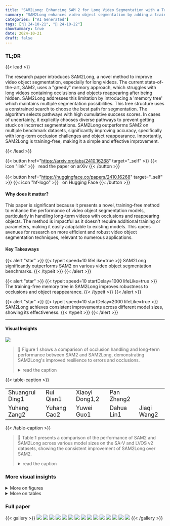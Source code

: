 ```yaml
---
title: "SAM2Long: Enhancing SAM 2 for Long Video Segmentation with a Training-Free Memory Tree"
summary: "SAM2Long enhances video object segmentation by adding a training-free memory tree, significantly improving accuracy and robustness in complex, long-term videos without needing further training."
categories: ["AI Generated"]
tags: ["🔖 24-10-21", "🤗 24-10-22"]
showSummary: true
date: 2024-10-21
draft: false
---
```


### TL;DR


{{< lead >}}

The research paper introduces SAM2Long, a novel method to improve video object segmentation, especially for long videos.  The current state-of-the-art, SAM2, uses a "greedy" memory approach, which struggles with long videos containing occlusions and objects reappearing after being hidden.  SAM2Long addresses this limitation by introducing a 'memory tree' which maintains multiple segmentation possibilities. This tree structure uses a constrained search to choose the best path for segmentation. The algorithm selects pathways with high cumulative success scores. In cases of uncertainty, it explicitly chooses diverse pathways to prevent getting stuck on incorrect segmentations. SAM2Long outperforms SAM2 on multiple benchmark datasets, significantly improving accuracy, specifically with long-term occlusion challenges and object reappearance.  Importantly, SAM2Long is training-free, making it a simple and effective improvement.

{{< /lead >}}


{{< button href="https://arxiv.org/abs/2410.16268" target="_self" >}}
{{< icon "link" >}} &nbsp; read the paper on arXiv
{{< /button >}}
<br><br>
{{< button href="https://huggingface.co/papers/2410.16268" target="_self" >}}
{{< icon "hf-logo" >}} &nbsp; on Hugging Face
{{< /button >}}

#### Why does it matter?
This paper is significant because it presents a novel, training-free method to enhance the performance of video object segmentation models, particularly in handling long-term videos with occlusions and reappearing objects.  The method is impactful as it doesn't require additional training or parameters, making it easily adaptable to existing models. This opens avenues for research on more efficient and robust video object segmentation techniques, relevant to numerous applications.
#### Key Takeaways

{{< alert "star" >}}
{{< typeit speed=10 lifeLike=true >}} SAM2Long significantly outperforms SAM2 on various video object segmentation benchmarks. {{< /typeit >}}
{{< /alert >}}

{{< alert "star" >}}
{{< typeit speed=10 startDelay=1000 lifeLike=true >}} The training-free memory tree in SAM2Long improves robustness to occlusions and object reappearance. {{< /typeit >}}
{{< /alert >}}

{{< alert "star" >}}
{{< typeit speed=10 startDelay=2000 lifeLike=true >}} SAM2Long achieves consistent improvements across different model sizes, showing its effectiveness. {{< /typeit >}}
{{< /alert >}}

------
#### Visual Insights



![](figures/figures_2_0.png)

> 🔼 Figure 1 shows a comparison of occlusion handling and long-term performance between SAM2 and SAM2Long, demonstrating SAM2Long's improved resilience to errors and occlusions.
> <details>
> <summary>read the caption</summary>
> Figure 1: Comparison of occlusion handling and long-term compatibility between SAM 2 and SAM2Long. (a) When an occlusion occurs, SAM 2 may lose track or follow the wrong object, leading to accumulated errors. In contrast, SAM2Long utilizes memory tree search to recover when the object reappears. (b) The per-frame J&F scores of the predicted masks are plotted at specific timestamps on the LVOS and SA-V datasets. SAM2Long demonstrates greater resilience to elapsed time compared to SAM 2, maintaining superior performance over longer periods.
> </details>







{{< table-caption >}}
<table id='2' style='font-size:18px'><tr><td>Shuangrui Ding1</td><td>Rui Qian1</td><td>Xiaoyi Dong1,2</td><td>Pan Zhang2</td><td></td></tr><tr><td>Yuhang Zang2</td><td>Yuhang Cao2</td><td>Yuwei Guo1</td><td>Dahua Lin1</td><td>Jiaqi Wang2</td></tr></table>{{< /table-caption >}}

> 🔼 Table 1 presents a comparison of the performance of SAM2 and SAM2Long across various model sizes on the SA-V and LVOS v2 datasets, showing the consistent improvement of SAM2Long over SAM2.
> <details>
> <summary>read the caption</summary>
> Table 1: Performance comparison on SA-V (Ravi et al., 2024) and LVOS v2 (Hong et al., 2024) datasets between SAM 2 and SAM2Long across all model sizes. † We report the re-produced performance of SAM 2 using its open-source code and checkpoint.
> </details>



### More visual insights

<details>
<summary>More on figures
</summary>


![](figures/figures_5_0.png)

> 🔼 Figure 2 illustrates the constrained tree memory structure and its uncertainty handling mechanism in SAM2Long, showing how multiple memory pathways are maintained and how mask candidates are selected at each time step based on cumulative scores and occlusion uncertainty.
> <details>
> <summary>read the caption</summary>
> Figure 2: (a) The pipeline of constrained memory tree: At each time step t, we maintain multiple memory pathways, each containing a memory bank and a cumulative score Sp[t]. The input frame is processed through the mask decoder conditioned on the memory bank, generating three mask candidates for each pathway. The candidates with the highest updated cumulative scores Sp,k[t] are carried forward to the next time step. (b) Mask selection with uncertainty handling: When the maximum absolute occlusion score exceeds the threshold  conf (Certain), the high-scoring mask is selected. Otherwise (Uncertain), distinct mask candidates are picked to avoid incorrect convergence.
> </details>



![](figures/figures_11_0.png)

> 🔼 Figure 3 presents a qualitative comparison of SAM2 and SAM2Long's performance on several video sequences, highlighting SAM2Long's improved accuracy and robustness in handling occlusions and object reappearances.
> <details>
> <summary>read the caption</summary>
> Figure 3: Qualitative comparison between SAM 2 and SAM2Long, with GT (Ground Truth) provided for reference. A blue box is used to highlight incorrectly segmented objects, while a red box indicates missing objects. Best viewed when zoomed in.
> </details>



</details>




<details>
<summary>More on tables
</summary>


{{< table-caption >}}
<table id='3' style='font-size:14px'><tr><td rowspan="2">Method</td><td colspan="3">SA-V val</td><td colspan="3">SA-V test</td><td colspan="3">LVOS v2 val</td></tr><tr><td>J&F</td><td>J</td><td>F</td><td>J&F</td><td>J</td><td>F</td><td>J&F</td><td>J</td><td>F</td></tr><tr><td>SAM2-T†</td><td>73.5</td><td>70.1</td><td>76.9</td><td>74.6</td><td>71.1</td><td>78.0</td><td>77.8</td><td>74.5</td><td>81.2</td></tr><tr><td>SAM2Long-T</td><td>77.0 (3.5↑)</td><td>73.2</td><td>80.7</td><td>78.7 (4.1↑)</td><td>74.6</td><td>82.7</td><td>81.4 (3.6↑)</td><td>77.7</td><td>85.0</td></tr><tr><td>SAM2.1-T†</td><td>75.1</td><td>71.6</td><td>78.6</td><td>76.3</td><td>72.7</td><td>79.8</td><td>81.6</td><td>77.9</td><td>85.2</td></tr><tr><td>SAM2.1Long-T</td><td>78.9 (3.8↑)</td><td>75.2</td><td>82.7</td><td>79.0 (2.7↑)</td><td>75.2</td><td>82.9</td><td>82.4 (0.8↑)</td><td>78.8</td><td>85.9</td></tr><tr><td>- SAM2-ST</td><td>73.0</td><td>- 69.7</td><td>76.3</td><td>- 74.6</td><td>71.0</td><td>78.1</td><td>79.7</td><td>76.2</td><td>83.3 - -</td></tr><tr><td>SAM2Long-S</td><td>77.7 (4.7↑)</td><td>73.9</td><td>81.5</td><td>78.1 (3.5↑)</td><td>74.1</td><td>82.0</td><td>83.2 (3.5↑)</td><td>79.5</td><td>86.8</td></tr><tr><td>SAM2.1-S†</td><td>76.9</td><td>73.5</td><td>80.3</td><td>76.9</td><td>73.3</td><td>80.5</td><td>82.1</td><td>78.6</td><td>85.6</td></tr><tr><td>SAM2.1Long-S</td><td>79.6 (2.7↑)</td><td>75.9</td><td>83.3</td><td>80.4 (3.5↑)</td><td>76.6</td><td>84.1</td><td>84.3 (2.2↑)</td><td>80.7</td><td>88.0</td></tr><tr><td>- SAM2-B+†</td><td>一 75.4</td><td>- 71.9</td><td>78.8</td><td>- 74.6</td><td>71.2</td><td>78.1</td><td>80.2</td><td>76.8</td><td>- - 83.6</td></tr><tr><td>SAM2Long-B+</td><td>78.4 (3.0↑)</td><td>74.7</td><td>82.1</td><td>78.5 (3.9↑)</td><td>74.7</td><td>82.2</td><td>82.3 (2.1↑)</td><td>78.8</td><td>85.9</td></tr><tr><td>SAM2.1-B++</td><td>78.0</td><td>74.6</td><td>81.5</td><td>77.7</td><td>74.2</td><td>81.2</td><td>83.1</td><td>79.6</td><td>86.5</td></tr><tr><td>SAM2.1Long-B+</td><td>80.5 (2.51)</td><td>76.8</td><td>84.2</td><td>80.8 (3.1↑)</td><td>77.1</td><td>84.5</td><td>85.2 (2.1↑)</td><td>81.5</td><td>88.9</td></tr><tr><td>- SAM2-LT</td><td>76.3</td><td>- 73.0</td><td>- 79.5</td><td>- 75.5</td><td>72.2</td><td>78.9</td><td>83.0</td><td>- 79.6</td><td>- 86.4</td></tr><tr><td>SAM2Long-L</td><td>80.8 (4.5↑)</td><td>77.1</td><td>84.5</td><td>80.8 (5.3↑)</td><td>76.8</td><td>84.7</td><td>85.2 (2.2↑)</td><td>81.8</td><td>88.7</td></tr><tr><td>SAM2.1-L+</td><td>78.6</td><td>75.1</td><td>82.0</td><td>79.6</td><td>76.1</td><td>83.2</td><td>84.0</td><td>80.7</td><td>87.4</td></tr><tr><td>SAM2.1Long-L</td><td>81.1 (2.5↑)</td><td>77.5</td><td>84.7</td><td>81.2 (1.6↑)</td><td>77.6</td><td>84.9</td><td>85.3 (1.3↑)</td><td>81.9</td><td>88.8</td></tr></table>{{< /table-caption >}}
> 🔼 {{ table.description }}
> <details>
> <summary>read the caption</summary>
> {{ table.caption }}
> </details>


> Table 1 shows a performance comparison of SAM2 and SAM2Long across different model sizes on the SA-V and LVOS v2 datasets, reporting J&F, J, and F scores.


{{< table-caption >}}
<table id='5' style='font-size:16px'><tr><td rowspan="2">Method</td><td colspan="3">SA-V val</td><td colspan="3">SA-V test</td></tr><tr><td>J&F</td><td>J</td><td>F</td><td>J&F</td><td>J</td><td>F</td></tr><tr><td>STCN Cheng et al. 2021</td><td>61.0</td><td>57.4</td><td>64.5</td><td>62.5</td><td>59.0</td><td>66.0</td></tr><tr><td>RDE (Li et al. 2022</td><td>51.8</td><td>48.4</td><td>55.2</td><td>53.9</td><td>50.5</td><td>57.3</td></tr><tr><td>SwinB-AOT Yang et al. 2021a</td><td>51.1</td><td>46.4</td><td>55.7</td><td>50.3</td><td>46.0</td><td>54.6</td></tr><tr><td>SwinB-DeAOT Yang & Yang 2022</td><td>61.4</td><td>56.6</td><td>66.2</td><td>61.8</td><td>57.2</td><td>66.3</td></tr><tr><td>XMem Cheng & Schwing 2022</td><td>60.1</td><td>56.3</td><td>63.9</td><td>62.3</td><td>58.9</td><td>65.8</td></tr><tr><td>DEVA Cheng et al. 2023</td><td>55.4</td><td>51.5</td><td>59.2</td><td>56.2</td><td>52.4</td><td>60.1</td></tr><tr><td>Cutie-base+ Cheng et al. 2024</td><td>61.3</td><td>58.3</td><td>64.4</td><td>62.8</td><td>59.8</td><td>65.8</td></tr><tr><td>SAM2 Ravi et al. 2024</td><td>76.1</td><td>- - 72.9</td><td>- 79.2</td><td>76.0</td><td>72.6 - -</td><td>- 79.3 -</td></tr><tr><td>SAM 2.11 Ravi et al. 2024</td><td>78.6</td><td>75.1</td><td>82.0</td><td>79.6</td><td>76.1</td><td>83.2</td></tr><tr><td>SAM2Long (ours)</td><td>79.7</td><td>74.7</td><td>84.7</td><td>80.8</td><td>76.8</td><td>84.7</td></tr><tr><td>SAM2.1Long (ours)</td><td>81.1</td><td>77.5</td><td>84.7</td><td>81.2</td><td>77.6</td><td>84.9</td></tr></table>{{< /table-caption >}}
> 🔼 {{ table.description }}
> <details>
> <summary>read the caption</summary>
> {{ table.caption }}
> </details>


> Table 2 presents a comparison of the SAM2Long model's performance against other state-of-the-art methods on the SA-V video object segmentation dataset.


{{< table-caption >}}
<table id='2' style='font-size:14px'><tr><td rowspan="2">Method</td><td colspan="4">LVOS v1</td><td colspan="4">LVOS v2</td></tr><tr><td>J&F</td><td>J</td><td>F</td><td>J&F</td><td>Is</td><td>Fs</td><td>Ju</td><td>Fu</td></tr><tr><td>LWL Bhat et al. 2020</td><td>56.4</td><td>51.8</td><td>60.9</td><td>60.6</td><td>58.0</td><td>64.3</td><td>57.2</td><td>62.9</td></tr><tr><td>CFBI Yang et al. 2020</td><td>51.5</td><td>46.2</td><td>56.7</td><td>55.0</td><td>52.9</td><td>59.2</td><td>51.7</td><td>56.2</td></tr><tr><td>STCN Cheng et al 2021</td><td>48.9</td><td>43.9</td><td>54.0</td><td>60.6</td><td>57.2</td><td>64.0</td><td>57.5</td><td>63.8</td></tr><tr><td>RDE L1 et al. 2022</td><td>53.7</td><td>48.3</td><td>59.2</td><td>62.2</td><td>56.7</td><td>64.1</td><td>60.8</td><td>67.2</td></tr><tr><td>DeAOT Yang et al. 2021a</td><td>-</td><td>-</td><td>-</td><td>63.9</td><td>61.5</td><td>69.0</td><td>58.4</td><td>66.6</td></tr><tr><td>XMem Cheng & Schwing 2022</td><td>52.9</td><td>48.1</td><td>57.7</td><td>64.5</td><td>62.6</td><td>69.1</td><td>60.6</td><td>65.6</td></tr><tr><td>DDMemory Hong et al 2023</td><td>60.7</td><td>55.0</td><td>66.3</td><td>-</td><td>-</td><td>-</td><td>-</td><td>-</td></tr><tr><td>- SAM 2 Ravi et al. 2024</td><td>77.9 - </td><td>- 73.1 -</td><td>82.7</td><td>-79.8 -</td><td>80.0 -</td><td>86.6</td><td>- 71.6</td><td>8I.I</td></tr><tr><td>SAM 2.1� Ravi et al. 2024</td><td>80.2</td><td>75.4</td><td>84.9</td><td>84.1</td><td>80.7</td><td>87.4</td><td>80.6</td><td>87.7</td></tr><tr><td>SAM2Long (ours)</td><td>81.3</td><td>76.4</td><td>86.2</td><td>84.2</td><td>82.3</td><td>89.2</td><td>79.1</td><td>86.2</td></tr><tr><td>SAM2.1Long (ours)</td><td>83.4</td><td>78.4</td><td>88.5</td><td>85.9</td><td>81.7</td><td>88.6</td><td>83.0</td><td>90.5</td></tr></table>{{< /table-caption >}}
> 🔼 {{ table.description }}
> <details>
> <summary>read the caption</summary>
> {{ table.caption }}
> </details>


> Table 1 presents a comparison of the performance of SAM2 and SAM2Long across different model sizes on the SA-V and LVOS v2 datasets, showing consistent improvement of SAM2Long over SAM2.


{{< table-caption >}}
<table id='4' style='font-size:18px'><tr><td rowspan="2">Dataset</td><td colspan="3">SAM 2.1†</td><td colspan="3">SAM2.1Long</td></tr><tr><td>J&F</td><td>J</td><td>F</td><td>J&F</td><td>J</td><td>F</td></tr><tr><td>MOSE (Ding et al. 2023a</td><td>74.5</td><td>70.6</td><td>78.4</td><td>75.2</td><td>71.1</td><td>79.3</td></tr><tr><td>VOST (Tokmakov et al. 2023</td><td>53.1</td><td>47.8</td><td>58.3</td><td>54.0</td><td>48.4</td><td>59.6</td></tr><tr><td>PUMaVOS Bekuzarov et al. 2023</td><td>81.1</td><td>78.5</td><td>83.7</td><td>82.4</td><td>79.6</td><td>85.1</td></tr></table>{{< /table-caption >}}
> 🔼 {{ table.description }}
> <details>
> <summary>read the caption</summary>
> {{ table.caption }}
> </details>


> Table 4 presents a comparison of the performance of SAM 2 and SAM2Long on three additional video object segmentation benchmarks: MOSE, VOST, and PUMaVOS, showcasing SAM2Long's consistent improvement over SAM 2 across diverse datasets.


{{< table-caption >}}
<table id='2' style='font-size:14px'><tr><td>P</td><td>J&F</td><td>J</td><td>F</td><td>Speed</td></tr><tr><td>1</td><td>76.3</td><td>73.0</td><td>79.5</td><td>1x</td></tr><tr><td>2</td><td>80.1</td><td>76.7</td><td>83.5</td><td>0.93x</td></tr><tr><td>3</td><td>80.8</td><td>77.1</td><td>84.5</td><td>0.82x</td></tr><tr><td>4</td><td>80.7</td><td>77.0</td><td>84.5</td><td>0.75x</td></tr></table>{{< /table-caption >}}
> 🔼 {{ table.description }}
> <details>
> <summary>read the caption</summary>
> {{ table.caption }}
> </details>


> Table 5 shows the ablation study of the number of memory pathways in SAM2Long on the validation split of SA-V dataset, showing that 3 pathways achieve the best performance.


{{< table-caption >}}
<table id='5' style='font-size:16px'><tr><td>Sconf</td><td>J&F</td><td>J</td><td>F</td></tr><tr><td>0.5</td><td>80.4</td><td>76.7</td><td>83.7</td></tr><tr><td>2</td><td>80.8</td><td>77.1</td><td>84.5</td></tr><tr><td>5</td><td>80.5</td><td>76.9</td><td>84.1</td></tr></table>{{< /table-caption >}}
> 🔼 {{ table.description }}
> <details>
> <summary>read the caption</summary>
> {{ table.caption }}
> </details>


> Table 7 shows the ablation study of the uncertainty threshold (conf) on the J&F score, J score, and F score, indicating that a conf value of 2 yields the best performance.


{{< table-caption >}}
<br><table id='6' style='font-size:14px'><tr><td>Siou</td><td>J&F</td><td>J</td><td>F</td></tr><tr><td>0</td><td>80.0</td><td>76.6</td><td>83.4</td></tr><tr><td>0.3</td><td>80.8</td><td>77.1</td><td>84.5</td></tr><tr><td>0.7</td><td>80.2</td><td>76.6</td><td>83.8</td></tr><tr><td>0.9</td><td>77.8</td><td>74.3</td><td>81.3</td></tr></table>{{< /table-caption >}}
> 🔼 {{ table.description }}
> <details>
> <summary>read the caption</summary>
> {{ table.caption }}
> </details>


> Table 6 shows the ablation study on different IoU thresholds (δiou) for selecting memory frames, demonstrating that δiou = 0.3 yields the best performance.


{{< table-caption >}}
<table id='8' style='font-size:18px'><tr><td>Wlow , Whigh</td><td>J&F</td><td>J</td><td>F</td></tr><tr><td>1, 1</td><td>80.2</td><td>76.5</td><td>83.8</td></tr><tr><td>0.95, 1.05]</td><td>80.8</td><td>77.1</td><td>84.5</td></tr><tr><td>[0.9, 1.1]</td><td>80.5</td><td>76.9</td><td>84.1</td></tr></table>{{< /table-caption >}}
> 🔼 {{ table.description }}
> <details>
> <summary>read the caption</summary>
> {{ table.caption }}
> </details>


> Table 8 shows the ablation study of modulating the attention weights for memory entries using different ranges, showing that the configuration of [0.95, 1.05] achieves the best performance.


</details>


### Full paper

{{< gallery >}}
<img src="paper_images/1.png" class="grid-w50 md:grid-w33 xl:grid-w25" />
<img src="paper_images/2.png" class="grid-w50 md:grid-w33 xl:grid-w25" />
<img src="paper_images/3.png" class="grid-w50 md:grid-w33 xl:grid-w25" />
<img src="paper_images/4.png" class="grid-w50 md:grid-w33 xl:grid-w25" />
<img src="paper_images/5.png" class="grid-w50 md:grid-w33 xl:grid-w25" />
<img src="paper_images/6.png" class="grid-w50 md:grid-w33 xl:grid-w25" />
<img src="paper_images/7.png" class="grid-w50 md:grid-w33 xl:grid-w25" />
<img src="paper_images/8.png" class="grid-w50 md:grid-w33 xl:grid-w25" />
<img src="paper_images/9.png" class="grid-w50 md:grid-w33 xl:grid-w25" />
<img src="paper_images/10.png" class="grid-w50 md:grid-w33 xl:grid-w25" />
<img src="paper_images/11.png" class="grid-w50 md:grid-w33 xl:grid-w25" />
<img src="paper_images/12.png" class="grid-w50 md:grid-w33 xl:grid-w25" />
<img src="paper_images/13.png" class="grid-w50 md:grid-w33 xl:grid-w25" />
<img src="paper_images/14.png" class="grid-w50 md:grid-w33 xl:grid-w25" />
<img src="paper_images/15.png" class="grid-w50 md:grid-w33 xl:grid-w25" />
{{< /gallery >}}